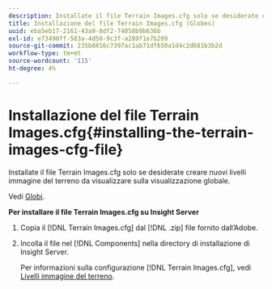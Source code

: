 ```yaml
---
description: Installate il file Terrain Images.cfg solo se desiderate creare nuovi livelli immagine del terreno da visualizzare sulla visualizzazione globale.
title: Installazione del file Terrain Images.cfg (Globes)
uuid: eba5eb17-2161-43a9-8df2-74058b9b636b
exl-id: e73490ff-583a-4d50-9c3f-a289f1e7b209
source-git-commit: 235b8816c7397ac1ab71df650a1d4c2d681b3b2d
workflow-type: tm+mt
source-wordcount: '115'
ht-degree: 4%

---
```


# Installazione del file Terrain Images.cfg{#installing-the-terrain-images-cfg-file}

Installate il file Terrain Images.cfg solo se desiderate creare nuovi livelli immagine del terreno da visualizzare sulla visualizzazione globale.

Vedi [Globi](https://experienceleague.adobe.com/docs/data-workbench/using/client/analysis-visualizations/globes/c-globes.html).

**Per installare il file Terrain Images.cfg su Insight Server**

1. Copia il [!DNL Terrain Images.cfg] dal [!DNL .zip] file fornito dall’Adobe.
1. Incolla il file nel [!DNL Components] nella directory di installazione di Insight Server.

   Per informazioni sulla configurazione [!DNL Terrain Images.cfg], vedi [Livelli immagine del terreno](https://experienceleague.adobe.com/docs/data-workbench/using/geography/imagery-layers/terrain-image-layers/c-trn-img-lyrs.html).
